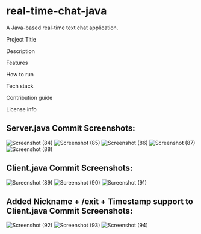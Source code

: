 # real-time-chat-java
A Java-based real-time text chat application.

Project Title

Description

Features

How to run

Tech stack

Contribution guide

License info

## Server.java Commit Screenshots:
![Screenshot (84)](https://github.com/user-attachments/assets/a8fe4087-bf9b-4edf-b109-78e5e677c581)
![Screenshot (85)](https://github.com/user-attachments/assets/e47049f4-7f37-4494-b085-58e07fcfdf64)
![Screenshot (86)](https://github.com/user-attachments/assets/f1f9c965-f8f2-44ec-9f1d-965abb405137)
![Screenshot (87)](https://github.com/user-attachments/assets/9cee0a56-20ec-408f-9f61-548dc4edd682)
![Screenshot (88)](https://github.com/user-attachments/assets/22d02dac-b2da-4980-bdf6-a3a8070b3649)

## Client.java Commit Screenshots: 
![Screenshot (89)](https://github.com/user-attachments/assets/11d0a943-73f0-4754-8ba9-2997e38e5315)
![Screenshot (90)](https://github.com/user-attachments/assets/2f355c5e-d4b4-4c94-8780-65d4b40be5b0)
![Screenshot (91)](https://github.com/user-attachments/assets/a214c7e5-bda3-465a-9523-14885fbd5bb4)

## Added Nickname + /exit + Timestamp support to Client.java Commit Screenshots:
![Screenshot (92)](https://github.com/user-attachments/assets/d20bb238-a26c-490b-b657-b74a23f78579)
![Screenshot (93)](https://github.com/user-attachments/assets/8d028575-0587-42af-9d14-0d3d554381f1)
![Screenshot (94)](https://github.com/user-attachments/assets/97601c41-cf48-41f8-9fbb-4a8332bc942c)




